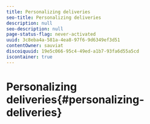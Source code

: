 ```yaml
---
title: Personalizing deliveries
seo-title: Personalizing deliveries
description: null
seo-description: null
page-status-flag: never-activated
uuid: 3c8eba4a-581a-4ea8-97f6-9d6349ef3d51
contentOwner: sauviat
discoiquuid: 19e5c066-95c4-49ed-a1b7-93fa6d55a5cd
iscontainer: true
---
```


# Personalizing deliveries{#personalizing-deliveries}

